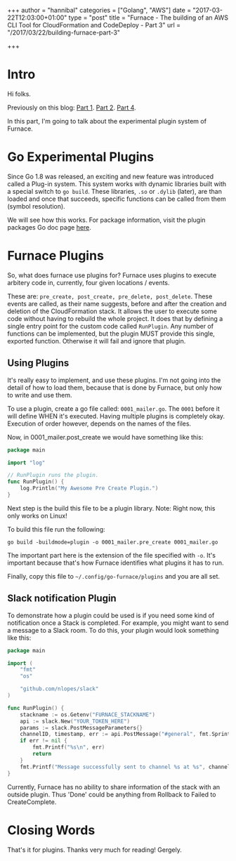 +++
author = "hannibal"
categories = ["Golang", "AWS"]
date = "2017-03-22T12:03:00+01:00"
type = "post"
title = "Furnace - The building of an AWS CLI Tool for CloudFormation and CodeDeploy - Part 3"
url = "/2017/03/22/building-furnace-part-3"

+++

# Intro

Hi folks.

Previously on this blog: [Part 1](http://skarlso.github.io/2017/03/16/building-furnace-part-1/). [Part 2](https://skarlso.github.io/2017/03/19/building-furnace-part-2/). [Part 4](https://skarlso.github.io/2017/04/16/building-furnace-part-4/).


In this part, I'm going to talk about the experimental plugin system of Furnace.

# Go Experimental Plugins

Since Go 1.8 was released, an exciting and new feature was introduced called a Plug-in system. This system works with dynamic
libraries built with a special switch to `go build`. These libraries, `.so` or `.dylib` (later), are than loaded and once that
succeeds, specific functions can be called from them (symbol resolution).

We will see how this works. For package information, visit the plugin packages Go doc page
[here](https://tip.golang.org/pkg/plugin/).

# Furnace Plugins

So, what does furnace use plugins for? Furnace uses plugins to execute arbitery code in, currently, four given locations / events.

These are: `pre_create, post_create, pre_delete, post_delete`. These events are called, as their name suggests, before and after
the creation and deletion of the CloudFormation stack. It allows the user to execute some code without having to rebuild the whole
project. It does that by defining a single entry point for the custom code called `RunPlugin`. Any number of functions can be
implemented, but the plugin MUST provide this single, exported function. Otherwise it will fail and ignore that plugin.

## Using Plugins

It's really easy to implement, and use these plugins. I'm not going into the detail of how to load them, because that is done by
Furnace, but only how to write and use them.

To use a plugin, create a go file called: `0001_mailer.go`. The `0001` before it will define WHEN it's executed.
Having multiple plugins is completely okay. Execution of order however, depends on the names of the files.

Now, in 0001_mailer.post_create we would have something like this:

~~~go
package main

import "log"

// RunPlugin runs the plugin.
func RunPlugin() {
	log.Println("My Awesome Pre Create Plugin.")
}
~~~

Next step is the build this file to be a plugin library. Note: Right now, this only works on Linux!

To build this file run the following:
~~~
go build -buildmode=plugin -o 0001_mailer.pre_create 0001_mailer.go
~~~

The important part here is the extension of the file specified with `-o`. It's important because that's how Furnace identifies
what plugins it has to run.

Finally, copy this file to `~/.config/go-furnace/plugins` and you are all set.

## Slack notification Plugin

To demonstrate how a plugin could be used is if you need some kind of notification once a Stack is completed. For example, you
might want to send a message to a Slack room. To do this, your plugin would look something like this:

~~~go
package main

import (
	"fmt"
	"os"

	"github.com/nlopes/slack"
)

func RunPlugin() {
	stackname := os.Getenv("FURNACE_STACKNAME")
	api := slack.New("YOUR_TOKEN_HERE")
	params := slack.PostMessageParameters{}
	channelID, timestamp, err := api.PostMessage("#general", fmt.Sprintf("Stack with name '%s' is Done.", stackname), params)
	if err != nil {
		fmt.Printf("%s\n", err)
		return
	}
	fmt.Printf("Message successfully sent to channel %s at %s", channelID, timestamp)
}
~~~

Currently, Furnace has no ability to share information of the stack with an outside plugin. Thus 'Done' could be anything from
Rollback to Failed to CreateComplete.

# Closing Words

That's it for plugins. Thanks very much for reading!
Gergely.


